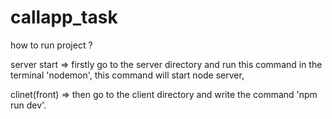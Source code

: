 # callapp_task

how to run project ? 

server start => firstly go to the server directory and run this command in the terminal 'nodemon', this command will start node server,

clinet(front) => then go to the client directory and write the command 'npm run dev'.

